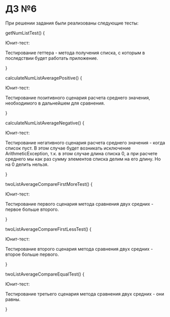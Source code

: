 # ДЗ №6

При решении задания были реализованы следующие тесты:

getNumListTest() {

Юнит-тест:

Тестирование геттера - метода получения списка, с которым в последствии будет работать приложение.

}

calculateNumListAveragePositive() {

Юнит-тест:

Тестирование позитивного сценария расчета среднего значения, необходимого в дальнейшем для сравнения.

}

calculateNumListAverageNegative() {

Юнит-тест:

Тестирование негативного сценария расчета среднего значения - когда список пуст. В этом случае будет возникать исключение ArithmeticException, т.к. в этом случае длина списка 0, а при расчете среднего мы как раз сумму элементов списка делим на его длину. Но на 0 делить нельзя.

}

twoListAverageCompareFirstMoreTest() {

Юнит-тест:

Тестирование первого сценария метода сравнения двух средних - первое больше второго.

}

twoListAverageCompareFirstLessTest() {

Юнит-тест:

Тестирование второго сценария метода сравнения двух средних - второе больше первого.

}

twoListAverageCompareEqualTest() {

Юнит-тест:

Тестирование третьего сценария метода сравнения двух средних - они равны.

}